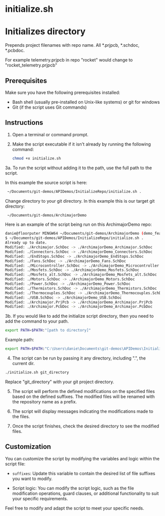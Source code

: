 # initialize.sh

# Initializes directory

Prepends project filenames with repo name. All *.prjpcb, *.schdoc, *.pcbdoc.

For example telemetry.prjpcb in repo "rocket" would change to "rocket_telemetry.prjpcb"

## Prerequisites

Make sure you have the following prerequisites installed:

- Bash shell (usually pre-installed on Unix-like systems) or git for windows
- Git (if the script uses Git commands)

## Instructions

1. Open a terminal or command prompt.

2. Make the script executable if it isn't already by running the following command:
    ```bash
    chmod +x initialize.sh
    ```

3a. To run the script without adding it to the path, use the full path to the script. 

In this example the source script is here:
``` bash
 ~/Documents/git-demos/APIDemos/InitializeRepo/initialize.sh . 
```

Change directory to your git directory. In this example this is our target git directory:

``` bash
 ~/Documents/git-demos/ArchimajorDemo
```

Here is an example of the script being run on this ArchimajorDemo repo:
``` BASH
danie@floorputer MINGW64 ~/Documents/git-demos/ArchimajorDemo (demo_feature)
$ ~/Documents/git-demos/APIDemos/InitializeRepo/initialize.sh .
Already up to date.
Modified: ./Archimajor.SchDoc -> ./ArchimajorDemo_Archimajor.SchDoc
Modified: ./Connectors.SchDoc -> ./ArchimajorDemo_Connectors.SchDoc
Modified: ./EndStops.SchDoc -> ./ArchimajorDemo_EndStops.SchDoc
Modified: ./Fans.SchDoc -> ./ArchimajorDemo_Fans.SchDoc
Modified: ./Microcontroller.SchDoc -> ./ArchimajorDemo_Microcontroller.SchDoc
Modified: ./Mosfets.SchDoc -> ./ArchimajorDemo_Mosfets.SchDoc
Modified: ./Mosfets_alt.SchDoc -> ./ArchimajorDemo_Mosfets_alt.SchDoc
Modified: ./Motors.SchDoc -> ./ArchimajorDemo_Motors.SchDoc
Modified: ./Power.SchDoc -> ./ArchimajorDemo_Power.SchDoc
Modified: ./Thermistors.SchDoc -> ./ArchimajorDemo_Thermistors.SchDoc
Modified: ./Thermocouples.SchDoc -> ./ArchimajorDemo_Thermocouples.SchDoc
Modified: ./USB.SchDoc -> ./ArchimajorDemo_USB.SchDoc
Modified: ./Archimajor.PrjPcb -> ./ArchimajorDemo_Archimajor.PrjPcb
Modified: ./Archimajor.PcbDoc -> ./ArchimajorDemo_Archimajor.PcbDoc
```


3b. If you would like to add the initialize script directory, then you need to add the command to your path.
``` bash
export PATH=$PATH:"[path to directory]"
```

Example path:
``` bash
export PATH=$PATH:"C:\Users\danie\Documents\git-demos\APIDemos\InitializeRepo"
```

4. The script can be run by passing it any directory, including ".", the current dir.
```bash
./initialize.sh git_directory
```
Replace "git_directory" with your git project directory.

5. The script will perform the defined modifications on the specified files based on the defined suffixes. The modified files will be renamed with the repository name as a prefix.

6. The script will display messages indicating the modifications made to the files.

7. Once the script finishes, check the desired directory to see the modified files.

## Customization

You can customize the script by modifying the variables and logic within the script file:

- `suffixes`: Update this variable to contain the desired list of file suffixes you want to modify.


- Script logic: You can modify the script logic, such as the file modification operations, guard clauses, or additional functionality to suit your specific requirements.

Feel free to modify and adapt the script to meet your specific needs.
